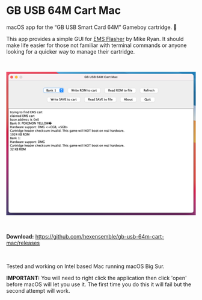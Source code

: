 # GB USB 64M Cart Mac

macOS app for the “GB USB Smart Card 64M” Gameboy cartridge. 💾

This app provides a simple GUI for [EMS Flasher](https://github.com/mikeryan/ems-flasher) by Mike Ryan. It should make life easier for those not familiar with terminal commands or anyone looking for a quicker way to manage their cartridge.

<br>

![GB USB 64M Cart Mac](preview.png)

<br>

**Download:** https://github.com/hexensemble/gb-usb-64m-cart-mac/releases

<br>

Tested and working on Intel based Mac running macOS Big Sur.

**IMPORTANT:** You will need to right click the application then click 'open' before macOS will let you use it. The first time you do this it will fail but the second attempt will work.
